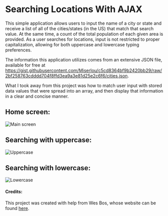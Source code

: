 # Searching Locations With AJAX

This simple application allows users to input the name of a city or state and receive a list of all of the cities/states (in the US) that match that search value. At the same time, a count of the total population of each given area is provided. As a user searches for locations, input is not restricted to proper capitalization, allowing for both uppercase and lowercase typing preferences.

The information this application utilizes comes from an extensive JSON file, available for free at <https://gist.githubusercontent.com/Miserlou/c5cd8364bf9b2420bb29/raw/2bf258763cdddd704f8ffd3ea9a3e81d25e2c6f6/cities.json>.

What I took away from this project was how to match user input with stored data values that were spread into an array, and then display that information in a clear and concise manner.

## Home screen:

![Main screen](https://ibb.co/kjM2ZH 'Main screen')

## Searching with uppercase:

![Uppercase](https://ibb.co/bMHn1x 'Uppercase')

## Searching with lowercase:

![Lowercase](https://ibb.co/gs7n1x 'Lowercase')

#### Credits:

This project was created with help from Wes Bos, whose website can be found [here](https://wesbos.com/).

